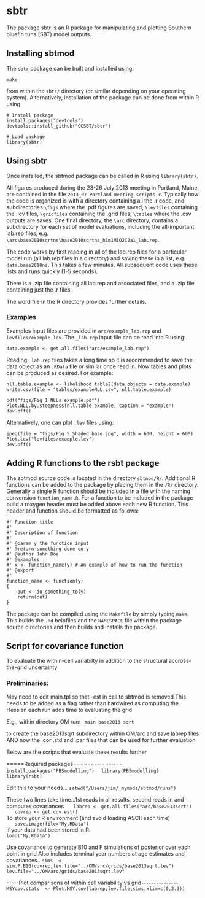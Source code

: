 # sbtr

The package sbtr is an R package for manipulating and plotting Southern bluefin tuna (SBT) model outputs.

## Installing sbtmod

The `sbtr` package can be built and installed using:

    make

from within the `sbtr/` directory (or similar depending on your operating system). Alternatively, installation of the package can be done from within R using

    # Install package
    install.packages("devtools")
    devtools::install_github("CCSBT/sbtr")

    # Load package
    library(sbtr)
 

## Using sbtr

Once installed, the sbtmod package can be called in R using `library(sbtr)`.

All figures produced during the 23-26 July 2013 meeting in Portland, Maine, are contained in the file `2013_07 Portland meeting scripts.r`. Typically how the code is organized is with a directory containing all the .r code, and subdirectories `\figs` where the .pdf figures are saved, `\levfiles` containing the .lev files, `\gridfiles` containing the .grid files, `\tables` where the .csv outputs are saves. One final directory, the `\arc` directory, contains a subdirectory for each set of model evaluations, including the all-important lab.rep files, e.g. `\arc\base2010sqrtns\base2010sqrtns_h1m1M1O2C2a1_lab.rep`.     

The code works by first reading in all of the lab.rep files for a particular model run (all lab.rep files in a directory) and saving these in a list, e.g. `data.base2010ns`. This takes a few minutes. All subsequent code uses these lists and runs quickly (1-5 seconds).     

There is a .zip file containing all lab.rep and associated files, and a .zip file containing just the .r files.     

The word file in the R directory provides further details.

### Examples

Examples input files are provided in `arc/example_lab.rep` and `levfiles/example.lev`. The `_lab.rep` input file can be read into R using:

    data.example <- get.all.files("arc/example_lab.rep")

Reading `_lab.rep` files takes a long time so it is recommended to save the data object as an `.RData` file or similar once read in. Now tables and plots can be produced as desired. For example:

    nll.table.example <- likelihood.table2(data.objects = data.example)
    write.csv(file = "tables/exampleNLL.csv", nll.table.example)

    pdf("figs/Fig 1 NLLs example.pdf")
    Plot.NLL.by.steepness(nll.table.example, caption = "example")
    dev.off()

Alternatively, one can plot `.lev` files using:

    jpeg(file = "figs/Fig 5 Shaded base.jpg", width = 600, height = 600)
    Plot.lev("levfiles/example.lev")
    dev.off()

## Adding R functions to the rsbt package

The sbtmod source code is located in the directory `sbtmod/R/`. Additional R functions can be added to the package by placing them in the `/R/` directory. Generally a single R function should be included in a file with the naming convension `function_name.R`. For a function to be included in the package build a roxygen header must be added above each new R function. This header and function should be formatted as follows:

    #' Function title
    #' 
    #' Description of function
    #' 
    #' @param y the function input
    #' @return something done on y
    #' @author John Doe
    #' @examples
    #' x <- function_name(y) # An example of how to run the function
    #' @export
    #'
    function_name <- function(y)
    {
        out <- do_something_to(y)
        return(out)
    }

The package can be compiled using the `Makefile` by simply typing `make`. This builds the `.Rd` helpfiles and the `NAMESPACE` file within the package source directories and then builds and installs the package.

## Script for covariance function

To evaluate the within-cell variabilty in addition to the structural 
accross-the-grid uncertainty

### Preliminaries: 
May need to edit main.tpl so that -est in call to sbtmod is removed
This needs to be added as a flag rather than hardwired as computing the
Hessian each run adds time to evaluating the grid

E.g., within directory OM run: ` main base2013 sqrt`

  to create the base2013sqrt subdirectory within OM/arc and save labrep files
  AND now the .cor .std and .par files that can be used for further evaluation

  Below are the scripts that evaluate these results further

=====Required packages==============            
`install.packages("PBSmodelling")  `
`library(PBSmodelling)      `
`library(rsbt)          `

Edit this to your needs...
`setwd("/Users/jim/_mymods/sbtmod/runs")`

 These two lines take time...1st reads in all results, second reads in and computes
 covariances
`   labrep <- get.all.files("arc/base2013sqrt")`      
`   covrep <- get.cov.est()`      
 To store your R environment (and avoid loading ASCII each time)      
`   save.image(file="My.RData")`      
 if your data had been stored in R:            
`load("My.RData")`

Use covariance to generate B10 and F simulations of posterior over each point in grid
 Also includes terminal year numbers at age estimates and covariances..
`sims  <- sim.F.B10(covrep,lev.file="../OM/arc/grids/base2013sqrt.lev")`
`lev.file="../OM/arc/grids/base2013sqrt.lev"`

-----Plot comparisons of within cell variability vs grid---------------    
`MSYcov.stats  <- Plot.MSY.cov(labrep,lev.file,sims,xlim=c(0,2.3))`

